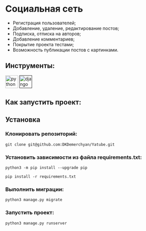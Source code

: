 # Социальная сеть
 -  Регистрация пользователей;
 -  Добавление, удаление, редактирование постов;
 -  Подписка, отписка на авторов;
 -  Добавление комментариев;
 -  Покрытие проекта тестами;
 -  Возможность публикации постов с картинками.

## Инструменты:
<p align="left"> <img src="https://img.icons8.com/fluency/48/000000/python.png" alt="python" width="40" height="40"/> </a> <a href="" target="_blank"> <img src="https://img.icons8.com/color/48/000000/django.png" alt="django" width="40" height="40"/> </a>


## Как запустить проект:

## Установка ##

### Клонировать репозиторий: ###
```shell
git clone git@github.com:DKDemerchyan/Yatube.git
```
### Установить зависимости из файла requirements.txt: ###
```shell
python3 -m pip install --upgrade pip
```
```shell
pip install -r requirements.txt
```
### Выполнить миграции: ###
```shell
python3 manage.py migrate
```
### Запустить проект: ###
```shell
python3 manage.py runserver
```
